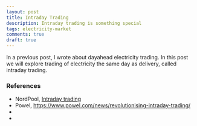 ```yaml
---
layout: post
title: Intraday Trading
description: Intraday trading is something special
tags: electricity-market
comments: true
draft: true
---
```


In a previous post, I wrote about dayahead electricity trading. In this post we will explore trading of electricity the same day as delivery, called intraday trading.

### References
* NordPool, [Intraday trading](http://www.nordpoolspot.com/TAS/intraday-trading/)
* Powel, https://www.powel.com/news/revolutionising-intraday-trading/
*
*
